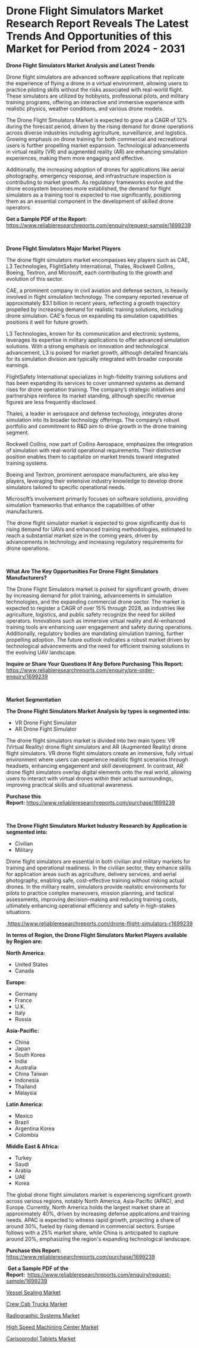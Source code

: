 <p><h1>Drone Flight Simulators Market Research Report Reveals The Latest Trends And Opportunities of this Market for Period from 2024 - 2031</h1></p><p><strong>Drone Flight Simulators Market Analysis and Latest Trends</strong></p>
<p><p>Drone flight simulators are advanced software applications that replicate the experience of flying a drone in a virtual environment, allowing users to practice piloting skills without the risks associated with real-world flight. These simulators are utilized by hobbyists, professional pilots, and military training programs, offering an interactive and immersive experience with realistic physics, weather conditions, and various drone models.</p><p>The Drone Flight Simulators Market is expected to grow at a CAGR of 12% during the forecast period, driven by the rising demand for drone operations across diverse industries including agriculture, surveillance, and logistics. Growing emphasis on drone training for both commercial and recreational users is further propelling market expansion. Technological advancements in virtual reality (VR) and augmented reality (AR) are enhancing simulation experiences, making them more engaging and effective.</p><p>Additionally, the increasing adoption of drones for applications like aerial photography, emergency response, and infrastructure inspection is contributing to market growth. As regulatory frameworks evolve and the drone ecosystem becomes more established, the demand for flight simulators as a training tool is expected to rise significantly, positioning them as an essential component in the development of skilled drone operators.</p></p>
<p><strong>Get a Sample PDF of the Report:&nbsp;</strong> <a href="https://www.reliableresearchreports.com/enquiry/request-sample/1699239?utm_campaign=83&utm_medium=2&utm_source=Github&utm_content=ia&utm_term=20102024&utm_id=drone-flight-simulators">https://www.reliableresearchreports.com/enquiry/request-sample/1699239</a></p>
<p>&nbsp;</p>
<p><strong>Drone Flight Simulators Major Market Players</strong></p>
<p><p>The drone flight simulators market encompasses key players such as CAE, L3 Technologies, FlightSafety International, Thales, Rockwell Collins, Boeing, Textron, and Microsoft, each contributing to the growth and evolution of this sector.</p><p>CAE, a prominent company in civil aviation and defense sectors, is heavily involved in flight simulation technology. The company reported revenue of approximately $3.1 billion in recent years, reflecting a growth trajectory propelled by increasing demand for realistic training solutions, including drone simulation. CAE's focus on expanding its simulation capabilities positions it well for future growth.</p><p>L3 Technologies, known for its communication and electronic systems, leverages its expertise in military applications to offer advanced simulation solutions. With a strong emphasis on innovation and technological advancement, L3 is poised for market growth, although detailed financials for its simulation division are typically integrated with broader corporate earnings.</p><p>FlightSafety International specializes in high-fidelity training solutions and has been expanding its services to cover unmanned systems as demand rises for drone operation training. The company’s strategic initiatives and partnerships reinforce its market standing, although specific revenue figures are less frequently disclosed.</p><p>Thales, a leader in aerospace and defense technology, integrates drone simulation into its broader technology offerings. The company’s robust portfolio and commitment to R&D aim to drive growth in the drone training segment.</p><p>Rockwell Collins, now part of Collins Aerospace, emphasizes the integration of simulation with real-world operational requirements. Their distinctive position enables them to capitalize on market trends toward integrated training systems.</p><p>Boeing and Textron, prominent aerospace manufacturers, are also key players, leveraging their extensive industry knowledge to develop drone simulators tailored to specific operational needs.</p><p>Microsoft’s involvement primarily focuses on software solutions, providing simulation frameworks that enhance the capabilities of other manufacturers.</p><p>The drone flight simulator market is expected to grow significantly due to rising demand for UAVs and enhanced training methodologies, estimated to reach a substantial market size in the coming years, driven by advancements in technology and increasing regulatory requirements for drone operations.</p></p>
<p>&nbsp;</p>
<p><strong>What Are The Key Opportunities For Drone Flight Simulators Manufacturers?</strong></p>
<p><p>The Drone Flight Simulators market is poised for significant growth, driven by increasing demand for pilot training, advancements in simulation technologies, and the expanding commercial drone sector. The market is expected to register a CAGR of over 15% through 2028, as industries like agriculture, logistics, and public safety recognize the need for skilled operators. Innovations such as immersive virtual reality and AI-enhanced training tools are enhancing user engagement and safety during operations. Additionally, regulatory bodies are mandating simulation training, further propelling adoption. The future outlook indicates a robust market driven by technological advancements and the need for efficient training solutions in the evolving UAV landscape.</p></p>
<p><strong>Inquire or Share Your Questions If Any Before Purchasing This Report:</strong> <a href="https://www.reliableresearchreports.com/enquiry/pre-order-enquiry/1699239?utm_campaign=83&utm_medium=2&utm_source=Github&utm_content=ia&utm_term=20102024&utm_id=drone-flight-simulators">https://www.reliableresearchreports.com/enquiry/pre-order-enquiry/1699239</a></p>
<p>&nbsp;</p>
<p><strong>Market Segmentation</strong></p>
<p><strong>The Drone Flight Simulators Market Analysis by types is segmented into:</strong></p>
<p><ul><li>VR Drone Fight Simulator</li><li>AR Drone Fight Simulator</li></ul></p>
<p><p>The drone flight simulators market is divided into two main types: VR (Virtual Reality) drone flight simulators and AR (Augmented Reality) drone flight simulators. VR drone flight simulators create an immersive, fully virtual environment where users can experience realistic flight scenarios through headsets, enhancing engagement and skill development. In contrast, AR drone flight simulators overlay digital elements onto the real world, allowing users to interact with virtual drones within their actual surroundings, improving practical skills and situational awareness.</p></p>
<p><strong>Purchase this Report:&nbsp;</strong><a href="https://www.reliableresearchreports.com/purchase/1699239?utm_campaign=83&utm_medium=2&utm_source=Github&utm_content=ia&utm_term=20102024&utm_id=drone-flight-simulators">https://www.reliableresearchreports.com/purchase/1699239</a></p>
<p>&nbsp;</p>
<p><strong>The Drone Flight Simulators Market Industry Research by Application is segmented into:</strong></p>
<p><ul><li>Civilian</li><li>Military</li></ul></p>
<p><p>Drone flight simulators are essential in both civilian and military markets for training and operational readiness. In the civilian sector, they enhance skills for application areas such as agriculture, delivery services, and aerial photography, enabling safe, cost-effective training without risking actual drones. In the military realm, simulators provide realistic environments for pilots to practice complex maneuvers, mission planning, and tactical assessments, improving decision-making and reducing training costs, ultimately enhancing operational efficiency and safety in high-stakes situations.</p></p>
<p><a href="https://www.reliableresearchreports.com/drone-flight-simulators-r1699239?utm_campaign=83&utm_medium=2&utm_source=Github&utm_content=ia&utm_term=20102024&utm_id=drone-flight-simulators">&nbsp;https://www.reliableresearchreports.com/drone-flight-simulators-r1699239</a></p>
<p><strong>In terms of Region, the Drone Flight Simulators Market Players available by Region are:</strong></p>
<p>
    <p> <strong> North America: </strong>
        <ul>
            <li>United States</li>
            <li>Canada</li>
        </ul>
        </p> 
    <p> <strong> Europe: </strong>
        <ul>
            <li>Germany</li>
            <li>France</li>
            <li>U.K.</li>
            <li>Italy</li>
            <li>Russia</li>
        </ul>
        </p> 
    <p> <strong> Asia-Pacific: </strong>
        <ul>
            <li>China</li>
            <li>Japan</li>
            <li>South Korea</li>
            <li>India</li>
            <li>Australia</li>
            <li>China Taiwan</li>
            <li>Indonesia</li>
            <li>Thailand</li>
            <li>Malaysia</li>
        </ul>
        </p> 
    <p> <strong> Latin America: </strong>
        <ul>
            <li>Mexico</li>
            <li>Brazil</li>
            <li>Argentina Korea</li>
            <li>Colombia</li>
        </ul>
        </p> 
    <p> <strong> Middle East & Africa: </strong>
        <ul>
            <li>Turkey</li>
            <li>Saudi</li>
            <li>Arabia</li>
            <li>UAE</li>
            <li>Korea</li>
        </ul>
    </p>
    </p>
<p><p>The global drone flight simulators market is experiencing significant growth across various regions, notably North America, Asia-Pacific (APAC), and Europe. Currently, North America holds the largest market share at approximately 40%, driven by increasing defense applications and training needs. APAC is expected to witness rapid growth, projecting a share of around 30%, fueled by rising demand in commercial sectors. Europe follows with a 25% market share, while China is anticipated to capture around 20%, emphasizing the region's expanding technological landscape.</p></p>
<p><strong>Purchase this Report: </strong><a href="https://www.reliableresearchreports.com/purchase/1699239?utm_campaign=83&utm_medium=2&utm_source=Github&utm_content=ia&utm_term=20102024&utm_id=drone-flight-simulators">https://www.reliableresearchreports.com/purchase/1699239</a></p>
<p>&nbsp;<strong>Get a Sample PDF of the Report:&nbsp;&nbsp;</strong><a href="https://www.reliableresearchreports.com/enquiry/request-sample/1699239?utm_campaign=83&utm_medium=2&utm_source=Github&utm_content=ia&utm_term=20102024&utm_id=drone-flight-simulators">https://www.reliableresearchreports.com/enquiry/request-sample/1699239</a></p>
<p><strong></strong></p>
<p><p><a href="https://www.linkedin.com/pulse/vessel-sealing-market-global-share-ranking-overall-sales-z6eae?utm_campaign=83&utm_medium=2&utm_source=Github&utm_content=ia&utm_term=20102024&utm_id=drone-flight-simulators">Vessel Sealing Market</a></p><p><a href="https://github.com/leonidmsw5y/Market-Research-Report-List-1/blob/main/crew-cab-trucks-market.md?utm_campaign=83&utm_medium=2&utm_source=Github&utm_content=ia&utm_term=20102024&utm_id=drone-flight-simulators">Crew Cab Trucks Market</a></p><p><a href="https://www.linkedin.com/pulse/radiographic-systems-market-outlook-complete-industry-analysis-mepfe?utm_campaign=83&utm_medium=2&utm_source=Github&utm_content=ia&utm_term=20102024&utm_id=drone-flight-simulators">Radiographic Systems Market</a></p><p><a href="https://issuu.com/reportprime-2/docs/high-speed-machining-center-market-_2d1e46f465bf2a?utm_campaign=83&utm_medium=2&utm_source=Github&utm_content=ia&utm_term=20102024&utm_id=drone-flight-simulators">High Speed Machining Center Market</a></p><p><a href="https://github.com/knaufethaganye/Market-Research-Report-List-1/blob/main/carisoprodol-tablets-market.md?utm_campaign=83&utm_medium=2&utm_source=Github&utm_content=ia&utm_term=20102024&utm_id=drone-flight-simulators">Carisoprodol Tablets Market</a></p></p>